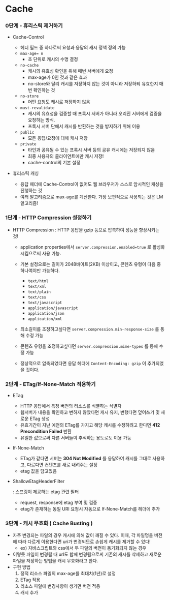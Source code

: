 # Cache


### 0단계 - 휴리스틱 제거하기

- Cache-Control
    - 헤더 필드 중 하나로써 요청과 응답의 캐시 정책 정의 가능
    - `max-age= n`
        - 초 단위로 캐시의 수명 결정
    - `no-cache`
        - 캐시의 유효성 확인을 위해 매번 서버에게 요청
        - max-age가 0인 것과 같은 효과
        - no-store와 달리 캐시를 저장하지 않는 것이 아니라 저장하되 유효한지 매번 확인하는 것
    - `no-store`
        - 어떤 요청도 캐시로 저장하지 않음
    - `must-revalidate`
        - 캐시의 유효성을 검증할 때 프록시 서버가 아니라 오리진 서버에게 검증을 요청하는 방식.
        - 프록시 서버 단에서 캐시를 반환하는 것을 방지하기 위해 이용
    - `public`
        - 모든 응답/요청에 대해 캐시 저장
    - `private`
        - 타인과 공유될 수 있는 프록시 서버 등의 공유 캐시에는 저장되지 않음
        - 최종 사용자의 클라이언트에만 캐시 저장!
        - cache-control의 기본 설정

- 휴리스틱 캐싱
    - 응답 헤더에 Cache-Control이 없어도 웹 브라우저가 스스로 암시적인 캐싱을 진행하는 것
    - 여러 알고리즘으로 max-age를 계산한다. 가장 보편적으로 사용되는 것은 LM알고리즘!

### 1단계 - HTTP Compression 설정하기

- HTTP Compression
  : HTTP 응답을 gzip 등으로 압축하여 성능을 향상시키는 것!

    - application properties에서 `server.compression.enabled=true` 로 활성화시킴으로써 사용 가능.
    - 기본 설정으로는 길이가 2048바이트(2KB) 이상이고, 콘텐츠 유형이 다음 중 하나여야만 가능하다.
        - `text/html`
        - `text/xml`
        - `text/plain`
        - `text/css`
        - `text/javascript`
        - `application/javascript`
        - `application/json`
        - `application/xml`

    - 최소길이를 조정하고싶다면 `server.compression.min-response-size` 를 통해 수정 가능
    - 콘텐츠 유형을 조정하고싶다면 `server.compression.mime-types` 를 통해 수정 가능
    - 정상적으로 압축되었다면 응답 헤더에 `Content-Encoding: gzip` 이 추가되었을 것이다.

### 2단계 - ETag/If-None-Match 적용하기

- ETag
    - HTTP 응답에서 특정 버전의 리소스를 식별하는 식별자
    - 웹서버가 내용을 확인하고 변하지 않았다면 캐시 유지, 변했다면 덮어쓰기 및 새로운 ETag 생성
    - 유효기간이 지난 예전의 ETag를 가지고 해당 캐시를 수정하려고 한다면 **412 Precondition Failed** 반환
    - 유일한 값으로써 다른 서버들이 추적하는 용도로도 이용 가능

- If-None-Match
    - ETag가 같다면 서버는 **304 Not Modified**
      를 응답하여 캐시를 그대로 사용하고, 다르다면 컨텐츠를 새로 내려주는 설정
    - etag 값을 담고있음

- ShallowEtagHeaderFilter

  : 스프링이 제공하는 etag 관련 필터

    - request, response에 etag 부여 및 검증
    - etag가 존재하는 동일 URI 요청시 자동으로 If-None-Match를 헤더에 추가

### 3단계 - 캐시 무효화 ( Cache Busting )

- 자주 변경되는 파일의 경우 캐시에 의해 값이 깨질 수 있다. 이때, 각 파일명을 버전에 따라 다르게 이용한다면 uri가 변경되므로
  손쉽게 캐시를 제거할 수 있다!
    - ex) 자바스크립트와 css에서 두 파일의 버전이 동기화되지 않는 경우
- 이렇듯 파일이 변경될 때 url도 함께 변경됨으로써 기존의 캐시를 삭제하고 새로운 파일을 저장하는 방법을 캐시 무효화라고 한다.
- 구현 방법
    1. 정적 리소스 파일의 max-age를 최대치(1년)로 설정
    2. ETag 적용
    3. 리소스 파일에 변경사항이 생기면 버전 적용
    4. 캐시 추가
